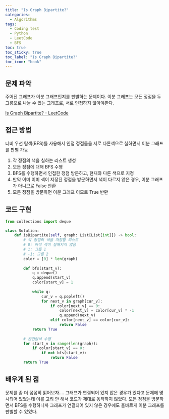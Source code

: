 ```yaml
---
title: "Is Graph Bipartite?"
categories:
  - Algorithms
tags:
  - Coding test
  - Python
  - LeetCode
  - BFS
toc: true
toc_sticky: true
toc_label: "Is Graph Bipartite?"
toc_icon: "book"
---
```


## 문제 파악
주어진 그래프가 이분 그래프인지를 판별하는 문제이다. 이분 그래프는 모든 정점을 두 그룹으로 나눌 수 있는 그래프로, 서로 인접하지 않아야한다.

[Is Graph Bipartite? - LeetCode](https://leetcode.com/problems/is-graph-bipartite/)

## 접근 방법
너비 우선 탐색(BFS)를 사용해서 인접 정점들을 서로 다른색으로 칠하면서 이분 그래프를 판별 가능

1. 각 정점의 색을 칠하는 리스트 생성
2. 모든 정점에 대해 BFS 수행
3. BFS를 수행하면서 인접한 정점 방문하고, 현재와 다른 색으로 지정
4. 만약 이미 이미 색이 지정된 정점을 방문하면서 색이 다르지 않은 경우, 이분 그래프가 아니므로 False 반환
5. 모든 정점을 방문하면 이분 그래프 이므로 True 반환

## 코드 구현

```python
from collections import deque

class Solution:
    def isBipartite(self, graph: List[List[int]]) -> bool:
        # 각 정점의 색을 저장할 리스트
        # 0: 아직 색이 칠해지지 않음
        # 1: 그룹 1
        # -1: 그룹 2
        color = [0] * len(graph)
        
        def bfs(start_v):
            q = deque()
            q.append(start_v)
            color[start_v] = 1
            
            while q:
                cur_v = q.popleft()
                for next_v in graph[cur_v]:
                    if color[next_v] == 0:
                        color[next_v] = color[cur_v] * -1
                        q.append(next_v)
                    elif color[next_v] == color[cur_v]:
                        return False
            return True
        
        # 완전탐색 수행
        for start_v in range(len(graph)):
            if color[start_v] == 0:
                if not bfs(start_v):
                    return False
        return True

```

## 배우게 된 점
문제를 좀 더 꼼꼼히 읽어보자…. 그래프가 연결되어 있지 않은 경우가 있다고 문제에 명시되어 있었는데 이를 고려 안 해서 코드가 제대로 동작하지 않았다. 모든 정점을 방문하면서 BFS를 수행하니까 그래프가 연결되어 있지 않은 경우에도 올바르게 이분 그래프를 판별할 수 있었다.
